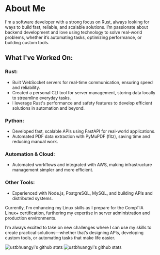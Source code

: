 # About Me

I'm a software developer with a strong focus on Rust, always looking for ways to build fast, reliable, and scalable solutions. I’m passionate about backend development and love using technology to solve real-world problems, whether it’s automating tasks, optimizing performance, or building custom tools.
## What I've Worked On:

### Rust:
  - Built WebSocket servers for real-time communication, ensuring speed and reliability.
  - Created a personal CLI tool for server management, storing data locally to streamline everyday tasks.
  - I leverage Rust's performance and safety features to develop efficient solutions in automation and beyond.

### Python:
  - Developed fast, scalable APIs using FastAPI for real-world applications.
  - Automated PDF data extraction with PyMuPDF (fitz), saving time and reducing manual work.

### Automation & Cloud:
  - Automated workflows and integrated with AWS, making infrastructure management simpler and more efficient.

### Other Tools: 
  - Experienced with Node.js, PostgreSQL, MySQL, and building APIs and distributed systems.

Currently, I'm enhancing my Linux skills as I prepare for the CompTIA Linux+ certification, furthering my expertise in server administration and production environments.

I’m always excited to take on new challenges where I can use my skills to create practical solutions—whether that’s designing APIs, developing custom tools, or automating tasks that make life easier.


![ustbhuangyi's github stats](https://github-readme-stats.vercel.app/api?username=dev-fritz&theme=dark)
![ustbhuangyi's github stats](https://streak-stats.demolab.com/?user=dev-fritz&theme=dark)
